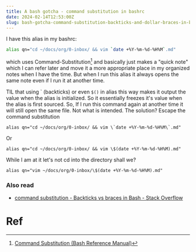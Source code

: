 ```yaml
---
title: A bash gotcha - command substitution in bashrc
date: 2024-02-14T12:53:00Z
slug: bash-gotcha-command-substitution-backticks-and-dollar-braces-in-bashrc
---
```


I have this alias in my bashrc:

```bash
alias qn="cd ~/docs/org/0-inbox/ && vim `date +%Y-%m-%d-%H%M`.md"
```

which uses Command-Substitution[^2] and basically just makes a "quick note" which I can refer later and move it
a more appropriate place in my organized notes when I have the time.
But when I run this alias it always opens the same note even if I run it at another time.

TIL that using \` (backticks) or even `$()` in alias this way makes it output
the value when the alias is initialized. So it essentially freezes it's value
when the alias is first sourced. So, If I run this command again at another
time it will still open the same file. Not what is intended.
The solution? Escape the command substitution

```
alias qn="cd ~/docs/org/0-inbox/ && vim \`date +%Y-%m-%d-%H%M\`.md"

```
Or
```
alias qn="cd ~/docs/org/0-inbox/ && vim \$(date +%Y-%m-%d-%H%M).md"
```

While I am at it let's not cd into the directory shall we?

```
alias qn="vim ~/docs/org/0-inbox/\$(date +%Y-%m-%d-%H%M).md"
```
### Also read
- [command substitution - Backticks vs braces in Bash - Stack Overflow](https://stackoverflow.com/questions/22709371/backticks-vs-braces-in-bash)


# Ref
[^2]:[Command Substitution (Bash Reference Manual)](https://www.gnu.org/software/bash/manual/html_node/Command-Substitution.html)
